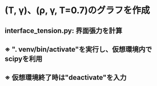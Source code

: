 # (T, γ)、(ρ, γ, T=0.7)のグラフを作成

## interface_tension.py: 界面張力を計算

## ※ ". venv/bin/activate"を実行し、仮想環境内でscipyを利用
## ※ 仮想環境終了時は"deactivate"を入力
